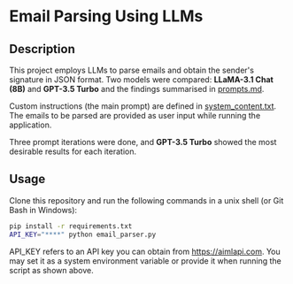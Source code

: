 # Email Parsing Using LLMs

## Description

This project employs LLMs to parse emails and obtain the sender's signature in
JSON format. Two models were compared: **LLaMA-3.1 Chat (8B)** and **GPT-3.5 Turbo** and
the findings summarised in [prompts.md](./prompts.md).

Custom instructions (the main prompt) are defined in [system_content.txt](./system_content.txt). The
emails to be parsed are provided as user input while running the application.

Three prompt iterations were done, and **GPT-3.5 Turbo** showed the most desirable
results for each iteration.

## Usage

Clone this repository and run the following commands in a unix shell (or Git Bash in Windows):

```sh
pip install -r requirements.txt
API_KEY="****" python email_parser.py
```

API_KEY refers to an API key you can obtain from <https://aimlapi.com>. You may
set it as a system environment variable or provide it when running the script as
shown above.

